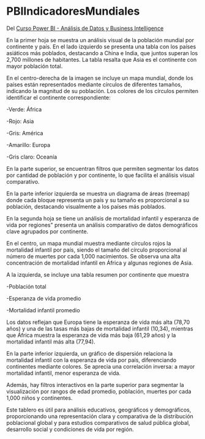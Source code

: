 # PBIIndicadoresMundiales

Del [Curso Power BI - Análisis de Datos y Business Intelligence](https://www.udemy.com/certificate/UC-a77da13e-980d-47d0-95d4-8c511ec688e5/)

En la primer hoja se muestra un análisis visual de la población mundial por continente y país. En el lado izquierdo se presenta una tabla con los países asiáticos más poblados, destacando a China e India, que juntos superan los 2,700 millones de habitantes. La tabla resalta que Asia es el continente con mayor población total.

En el centro-derecha de la imagen se incluye un mapa mundial, donde los países están representados mediante círculos de diferentes tamaños, indicando la magnitud de su población. Los colores de los círculos permiten identificar el continente correspondiente:

-Verde: África

-Rojo: Asia

-Gris: América

-Amarillo: Europa

-Gris claro: Oceanía

En la parte superior, se encuentran filtros que permiten segmentar los datos por cantidad de población y por continente, lo que facilita el análisis visual comparativo.

En la parte inferior izquierda se muestra un diagrama de áreas (treemap) donde cada bloque representa un país y su tamaño es proporcional a su población, destacando visualmente a los países más poblados.


En la segunda hoja se tiene un análisis de mortalidad infantil y esperanza de vida por regiones" presenta un análisis comparativo de datos demográficos clave agrupados por continente.

En el centro, un mapa mundial muestra mediante círculos rojos la mortalidad infantil por país, siendo el tamaño del círculo proporcional al número de muertes por cada 1,000 nacimientos. Se observa una alta concentración de mortalidad infantil en África y algunas regiones de Asia.

A la izquierda, se incluye una tabla resumen por continente que muestra

-Población total

-Esperanza de vida promedio

-Mortalidad infantil promedio

Los datos reflejan que Europa tiene la esperanza de vida más alta (78,70 años) y una de las tasas más bajas de mortalidad infantil (10,34), mientras que África muestra la esperanza de vida más baja (61,29 años) y la mortalidad infantil más alta (77,94).

En la parte inferior izquierda, un gráfico de dispersión relaciona la mortalidad infantil con la esperanza de vida por país, diferenciando continentes mediante colores. Se aprecia una correlación inversa: a mayor mortalidad infantil, menor esperanza de vida.

Además, hay filtros interactivos en la parte superior para segmentar la visualización por rangos de edad promedio, población, muertes por cada 1,000 niños y continentes.

Este tablero es útil para análisis educativos, geográficos y demográficos, proporcionando una representación clara y comparativa de la distribución poblacional global y para estudios comparativos de salud pública global, desarrollo social y condiciones de vida por región.
